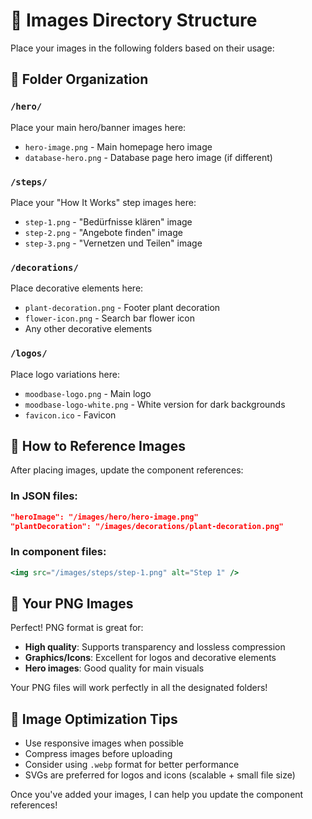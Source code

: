 # 📸 Images Directory Structure

Place your images in the following folders based on their usage:

## 📁 Folder Organization

### `/hero/`
Place your main hero/banner images here:
- `hero-image.png` - Main homepage hero image
- `database-hero.png` - Database page hero image (if different)

### `/steps/`
Place your "How It Works" step images here:
- `step-1.png` - "Bedürfnisse klären" image  
- `step-2.png` - "Angebote finden" image
- `step-3.png` - "Vernetzen und Teilen" image

### `/decorations/`
Place decorative elements here:
- `plant-decoration.png` - Footer plant decoration
- `flower-icon.png` - Search bar flower icon
- Any other decorative elements

### `/logos/`
Place logo variations here:
- `moodbase-logo.png` - Main logo
- `moodbase-logo-white.png` - White version for dark backgrounds
- `favicon.ico` - Favicon

## 🔗 How to Reference Images

After placing images, update the component references:

### In JSON files:
```json
"heroImage": "/images/hero/hero-image.png"
"plantDecoration": "/images/decorations/plant-decoration.png"
```

### In component files:
```jsx
<img src="/images/steps/step-1.png" alt="Step 1" />
```

## 📝 Your PNG Images

Perfect! PNG format is great for:
- **High quality**: Supports transparency and lossless compression
- **Graphics/Icons**: Excellent for logos and decorative elements
- **Hero images**: Good quality for main visuals

Your PNG files will work perfectly in all the designated folders!

## 🎯 Image Optimization Tips

- Use responsive images when possible
- Compress images before uploading
- Consider using `.webp` format for better performance
- SVGs are preferred for logos and icons (scalable + small file size)

Once you've added your images, I can help you update the component references!